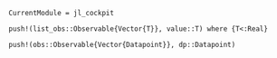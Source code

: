 ```@meta
CurrentModule = jl_cockpit
```


```@docs
push!(list_obs::Observable{Vector{T}}, value::T) where {T<:Real}
```

```@docs
push!(obs::Observable{Vector{Datapoint}}, dp::Datapoint)
```
